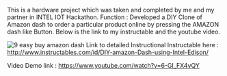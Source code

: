 This is a hardware project which was taken and completed by me and my partner in INTEL IOT Hackathon.
Function : Developed a DIY Clone of Amazon dash to order a particular product online by pressing the AMAZON dash like Button.
Below is the link to my instructable and the youtube video.


![9 easy buy amazon dash](https://cloud.githubusercontent.com/assets/14818804/21538860/48e2e940-cdc7-11e6-9f7f-b6e7ce089c07.jpg)
Link to detailed Instructional Instructable here : 
http://www.instructables.com/id/DIY-amazon-Dash-using-Intel-Edison/



Video Demo link :
https://www.youtube.com/watch?v=6-GI_FX4vQY
